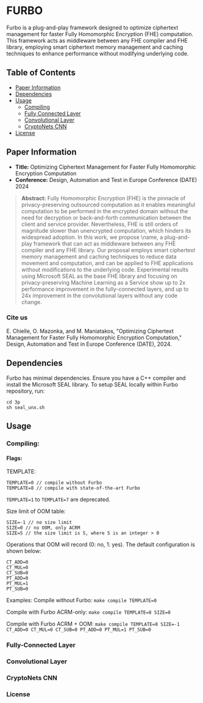 # FURBO

Furbo is a plug-and-play framework designed to optimize ciphertext management for faster Fully Homomorphic Encryption (FHE) computation. This framework acts as middleware between any FHE compiler and FHE library, employing smart ciphertext memory management and caching techniques to enhance performance without modifying underlying code.

## Table of Contents

- [Paper Information](#paper-information)
- [Dependencies](#dependencies)
- [Usage](#usage)
  - [Compiling](#compiling)
  - [Fully Connected Layer](#fully-connected-layer)
  - [Convolutional Layer](#convolutional-layer)
  - [CryptoNets CNN](#cryptonets-cnn)
- [License](#license)

## Paper Information

- **Title:** Optimizing Ciphertext Management for Faster Fully Homomorphic Encryption Computation
- **Conference:** Design, Automation and Test in Europe Conference (DATE) 2024

> **Abstract:**
> Fully Homomorphic Encryption (FHE) is the pinnacle of privacy-preserving outsourced computation as it enables meaningful computation to be performed in the encrypted domain without the need for decryption or back-and-forth communication between the client and service provider. Nevertheless, FHE is still orders of magnitude slower than unencrypted computation, which hinders its widespread adoption. In this work, we propose \name, a plug-and-play framework that can act as middleware between any FHE compiler and any FHE library. Our proposal employs smart ciphertext memory management and caching techniques to reduce data movement and computation, and can be applied to FHE applications without modifications to the underlying code. Experimental results using Microsoft SEAL as the base FHE library and focusing on privacy-preserving Machine Learning as a Service show up to 2x performance improvement in the fully-connected layers, and up to 24x improvement in the convolutional layers without any code change.

### Cite us

E. Chielle, O. Mazonka, and M. Maniatakos, "Optimizing Ciphertext Management for Faster Fully Homomorphic Encryption Computation," Design, Automation and Test in Europe Conference (DATE), 2024.

## Dependencies

Furbo has minimal dependencies. Ensure you have a C++ compiler and install the Microsoft SEAL library.
To setup SEAL locally within Furbo repository, run:
```
cd 3p
sh seal_unx.sh
```

## Usage

### Compiling:

#### Flags:
TEMPLATE:
```
TEMPLATE=0 // compile without Furbo
TEMPLATE=8 // compile with state-of-the-art Furbo
```
`TEMPLATE=1` to `TEMPLATE=7` are deprecated.

Size limit of OOM table:
```
SIZE=-1 // no size limit
SIZE=0 // no OOM, only ACRM
SIZE=S // the size limit is S, where S is an integer > 0
```

Operations that OOM will record (0: no, 1: yes). The default configuration is shown below:
```
CT_ADD=0
CT_MUL=0
CT_SUB=0
PT_ADD=0
PT_MUL=1
PT_SUB=0
```

Examples:
Compile without Furbo:
`make compile TEMPLATE=0`

Compile with Furbo ACRM-only:
`make compile TEMPLATE=8 SIZE=0`

Compile with Furbo ACRM + OOM:
`make compile TEMPLATE=8 SIZE=-1 CT_ADD=0 CT_MUL=0 CT_SUB=0 PT_ADD=0 PT_MUL=1 PT_SUB=0`

### Fully-Connected Layer

### Convolutional Layer

### CryptoNets CNN

### License
